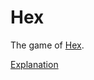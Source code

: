 # Hex
The game of [Hex].

[Hex]: http://mathworld.wolfram.com/GameofHex.html

[Explanation](https://github.com/Cadence-Weddle/hex.github.io/blob/master/Game/Web%20Server%20and%20Frontend%20Explanation)
